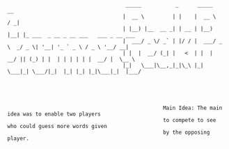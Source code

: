                                           _____           _      _____      __                                   
                                         |  __ \         | |    |  __ \    / _|                                  
                                         | |__) |__  __ _| | __ | |__) |__| |_ ___  _ __ _ __ ___   ___ _ __ ___ 
                                         |  ___/ _ \/ _` | |/ / |  ___/ _ \  _/ _ \| '__| '_ ` _ \ / _ \ '__/ __|
                                         | |  |  __/ (_| |   <  | |  |  __/ || (_) | |  | | | | | |  __/ |  \__ \
                                         |_|   \___|\__,_|_|\_\ |_|   \___|_| \___/|_|  |_| |_| |_|\___|_|  |___/
                                         
                                         
                                         
                                         
                                         
                                                      Main Idea: The main idea was to enable two players
                                                      to compete to see who could guess more words given 
                                                      by the opposing player.
